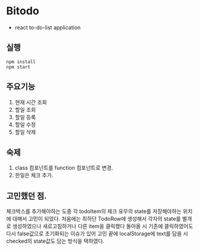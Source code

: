 # Bitodo

- react to-do-list application

## 실행

```
npm install
npm start
```

## 주요기능

1. 현재 시간 조회
2. 할일 조회
3. 할일 등록
4. 할일 수정
5. 할일 삭제

## 숙제

1. class 컴포넌트를 function 컴포넌트로 변경.
2. 한일은 체크 추가.

## 고민했던 점.

체크박스를 추가해야하는 도중 각 todoItem의 체크 유무의 state를 저장해야하는 위치에 대해서 고민이 되었다. 처음에는 최하단 TodoRow에 생성해서 각자의 state를 별개로 생성하였으나 새로고침하거나 다른 item을 클릭했다 돌아올 시 기존에 클릭하였어도 다시 false값으로 초기화되는 이슈가 있어 고민 끝에 localStorage에 text를 담을 시 checked의 state값도 담는 방식을 택하였다.
